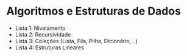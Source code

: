 # Algoritmos e Estruturas de Dados

- Lista 1: Nivelamento
- Lista 2: Recursividade
- Lista 3: Coleções (Lista, Fila, Pilha, Dicionário, ..)
- Lista 4: Estruturas Lineares 
